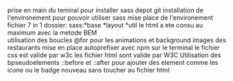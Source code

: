 prise en main du teminal pour installer sass 
depot git
installation de l'environement pour pouvoir utiliser sass
mise place de l'environement fichier 7 in 1
dossier:   sass:*base
                *layout
                *util
le html a ete consu au maximum avec la metode BEM                
utilisation des boucles @for pour les animations et background images des restaurants
mise en place autoprefixer avec npm sur le terminal
le fichier css est valide par w3c
les fichier html sont valide par W3C
Utilisation des bpseudoelements ::before et ::after pour ajouter des element comme les icone ou le badge nouveau sans toucher au fichier html



